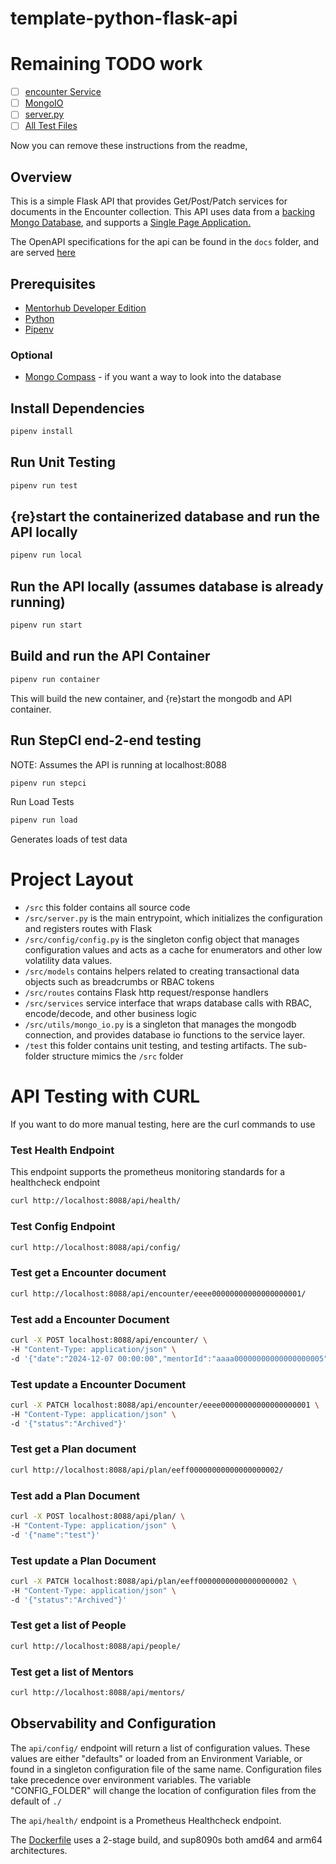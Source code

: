 # template-python-flask-api

# Remaining TODO work
- [ ] [encounter Service](./src/services/encounter_services.py)
- [ ] [MongoIO](./src/utils/mongo_io.py)
- [ ] [server.py](/src/server.py)
- [ ] [All Test Files](./test/)

Now you can remove these instructions from the readme, 

## Overview

This is a simple Flask API that provides Get/Post/Patch services for documents in the Encounter collection. This API uses data from a [backing Mongo Database](https://github.com/agile-learning-institute/mentorHub-mongodb), and supports a [Single Page Application.](https://github.com/agile-learning-institute/mentorHub-encounter-ui)

The OpenAPI specifications for the api can be found in the ``docs`` folder, and are served [here](https://agile-learning-institute.github.io/mentorHub-encounter-api/)

## Prerequisites

- [Mentorhub Developer Edition](https://github.com/agile-learning-institute/mentorHub/blob/main/mentorHub-developer-edition/README.md)
- [Python](https://www.python.org/downloads/)
- [Pipenv](https://pipenv.pypa.io/en/latest/installation.html)

### Optional

- [Mongo Compass](https://www.mongodb.com/try/download/compass) - if you want a way to look into the database

## Install Dependencies

```bash
pipenv install
```

## Run Unit Testing

```bash
pipenv run test
```

## {re}start the containerized database and run the API locally

```bash
pipenv run local
```

## Run the API locally (assumes database is already running)

```bash
pipenv run start
```

## Build and run the API Container

```bash
pipenv run container
```

This will build the new container, and {re}start the mongodb and API container.

## Run StepCI end-2-end testing
NOTE: Assumes the API is running at localhost:8088

```bash
pipenv run stepci
```

Run Load Tests
```bash
pipenv run load
```
Generates loads of test data

# Project Layout
- ``/src`` this folder contains all source code
- ``/src/server.py`` is the main entrypoint, which initializes the configuration and registers routes with Flask
- ``/src/config/config.py`` is the singleton config object that manages configuration values and acts as a cache for enumerators and other low volatility data values.
- ``/src/models`` contains helpers related to creating transactional data objects such as breadcrumbs or RBAC tokens
- ``/src/routes`` contains Flask http request/response handlers
- ``/src/services`` service interface that wraps database calls with RBAC, encode/decode, and other business logic
- ``/src/utils/mongo_io.py`` is a singleton that manages the mongodb connection, and provides database io functions to the service layer. 
- ``/test`` this folder contains unit testing, and testing artifacts. The sub-folder structure mimics the ``/src`` folder

# API Testing with CURL

If you want to do more manual testing, here are the curl commands to use

### Test Health Endpoint

This endpoint supports the prometheus monitoring standards for a healthcheck endpoint

```bash
curl http://localhost:8088/api/health/
```

### Test Config Endpoint

```bash
curl http://localhost:8088/api/config/
```

### Test get a Encounter document

```bash
curl http://localhost:8088/api/encounter/eeee00000000000000000001/
```

### Test add a Encounter Document 

```bash
curl -X POST localhost:8088/api/encounter/ \
-H "Content-Type: application/json" \
-d '{"date":"2024-12-07 00:00:00","mentorId":"aaaa00000000000000000005","personId":"aaaa00000000000000000024","planId":"eeff00000000000000000004","status":"Active"}'
```

### Test update a Encounter Document

```bash
curl -X PATCH localhost:8088/api/encounter/eeee00000000000000000001 \
-H "Content-Type: application/json" \
-d '{"status":"Archived"}'
```

### Test get a Plan document

```bash
curl http://localhost:8088/api/plan/eeff00000000000000000002/
```

### Test add a Plan Document 

```bash
curl -X POST localhost:8088/api/plan/ \
-H "Content-Type: application/json" \
-d '{"name":"test"}'
```

### Test update a Plan Document

```bash
curl -X PATCH localhost:8088/api/plan/eeff00000000000000000002 \
-H "Content-Type: application/json" \
-d '{"status":"Archived"}'
```

### Test get a list of People

```bash
curl http://localhost:8088/api/people/
```

### Test get a list of Mentors

```bash
curl http://localhost:8088/api/mentors/
```

## Observability and Configuration

The ```api/config/``` endpoint will return a list of configuration values. These values are either "defaults" or loaded from an Environment Variable, or found in a singleton configuration file of the same name. Configuration files take precedence over environment variables. The variable "CONFIG_FOLDER" will change the location of configuration files from the default of ```./```

The ```api/health/``` endpoint is a Prometheus Healthcheck endpoint.

The [Dockerfile](./Dockerfile) uses a 2-stage build, and sup8090s both amd64 and arm64 architectures. 
